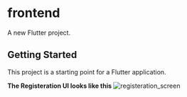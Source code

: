 # frontend

A new Flutter project.

## Getting Started

This project is a starting point for a Flutter application.

**The Registeration UI looks like this**
![registeration_screen](https://user-images.githubusercontent.com/47416981/95881913-b81b8980-0d96-11eb-856d-fb599cbd19a3.jpg)



